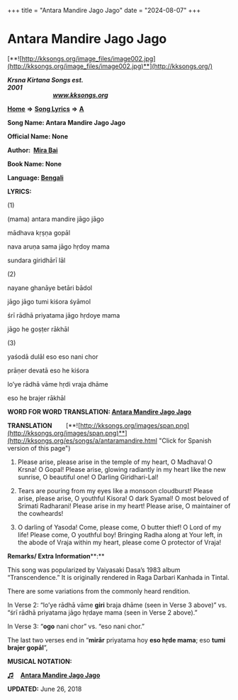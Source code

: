 +++
title = "Antara Mandire Jago Jago"
date = "2024-08-07"
+++

# Antara Mandire Jago Jago
[**![http://kksongs.org/image_files/image002.jpg](http://kksongs.org/image_files/image002.jpg)**](http://kksongs.org/)

**_Krsna Kirtana Songs est. 2001_**                                                                                                                                                 **_www.kksongs.org_**

[**Home**](http://kksongs.org/) **⇒** [**Song Lyrics**](http://kksongs.org/lyrics.html) **⇒** [**A**](http://kksongs.org/songs/song_a.html)

**Song Name: Antara Mandire Jago Jago**

**Official Name: None**

**Author:  [Mira Bai](http://kksongs.org/authors/list/mirabai.html)**

**Book Name: None**

**Language: [Bengali](http://kksongs.org/language/list/bengali.html)**

**LYRICS:**

(1)

(mama) antara mandire jāgo jāgo

mādhava kṛṣṇa gopāl

nava aruṇa sama jāgo hṛdoy mama

sundara giridhārī lāl

(2)

nayane ghanāye betāri bādol

jāgo jāgo tumi kiśora śyāmol

śrī rādhā priyatama jāgo hṛdoye mama

jāgo he goṣṭer rākhāl

(3)

yaśodā dulāl eso eso nani chor

prāṇer devatā eso he kiśora

lo’ye rādhā vāme hṛdi vraja dhāme

eso he brajer rākhāl

**WORD FOR WORD TRANSLATION: [Antara Mandire Jago Jago](http://kksongs.org/synonym/a/antaramandire.html)**

**TRANSLATION**        [**![http://kksongs.org/images/span.png](http://kksongs.org/images/span.png)**](http://kksongs.org/es/songs/a/antaramandire.html "Click for Spanish version of this page")

1) Please arise, please arise in the temple of my heart, O Madhava! O Krsna! O Gopal! Please arise, glowing radiantly in my heart like the new sunrise, O beautiful one! O Darling Giridhari-Lal!

2) Tears are pouring from my eyes like a monsoon cloudburst! Please arise, please arise, O youthful Kisora! O dark Syamal! O most beloved of Srimati Radharani! Please arise in my heart! Please arise, O maintainer of the cowheards!

3) O darling of Yasoda! Come, please come, O butter thief! O Lord of my life! Please come, O youthful boy! Bringing Radha along at Your left, in the abode of Vraja within my heart, please come O protector of Vraja!

**Remarks/ Extra Information****:**

This song was popularized by Vaiyasaki Dasa’s 1983 album “Transcendence.” It is originally rendered in Raga Darbari Kanhada in Tintal.

There are some variations from the commonly heard rendition.

In Verse 2: “lo’ye rādhā vāme **giri** braja dhāme (seen in Verse 3 above)” vs. “śrī rādhā priyatama jāgo hṛdaye mama (seen in Verse 2 above).”

In Verse 3: “**ogo** nani chor” vs. “eso nani chor.”

The last two verses end in “**mirār** priyatama hoy **eso hṛde mama**; eso **tumi brajer gopāl**”,

**MUSICAL NOTATION:**

**[♫](http://kksongs.org/vsongs/antara_mandire.html)**    **[Antara Mandire Jago Jago](http://kksongs.org/vsongs/antara_mandire.html)**

**UPDATED:** June 26, 2018